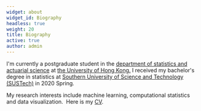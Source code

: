 ```yaml
---
widget: about
widget_id: Biography
headless: true
weight: 20
title: Biography
active: true
author: admin
---
```

<!--StartFragment-->

I'm currently a postgraduate student in the [department of statistics and actuarial science](https://saasweb.hku.hk/) at [the University of Hong Kong.](https://hku.hk/) I received my bachelor's degree in statistics at [Southern University of Science and Technology (SUSTech)](https://www.sustech.edu.cn/en/) in 2020 Spring.

My research interests include machine learning, computational statistics and data visualization.  Here is my [CV](http://claude9493.com/Files/CV_Nov15.pdf).

<!--EndFragment-->